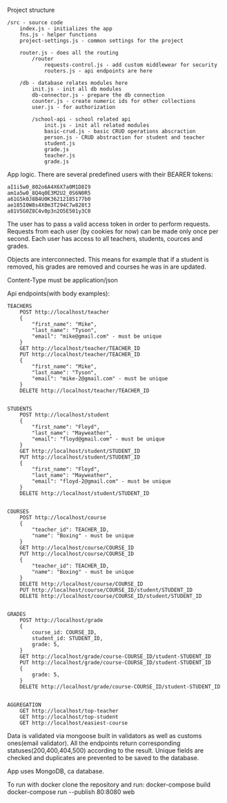 Project structure

	/src - source code
		index.js - initializes the app
		fns.js - helper functions
		project-settings.js - common settings for the project
		
		router.js - does all the routing
			/router
				requests-control.js - add custom middlewear for security
				routers.js - api endpoints are here
		
		/db - database relates modules here
			init.js - init all db modules
			db-connector.js - prepare the db connection
			counter.js - create numeric ids for other collections
			user.js - for authorization
			
			/school-api - school related api
				init.js - init all related modules
				basic-crud.js - basic CRUD operations abscraction
				person.js - CRUD abstraction for student and teacher
				student.js
				grade.js
				teacher.js
				grade.js

		
App logic.
There are several predefined users with their BEARER tokens:

	aI1i5w0_802o6A4X6X7a0M1D8I9
	am1a5w0_8Q4q0E3M2U2_0S6N0R5
	a61G5k0J8B4U0K36212185177b0
	ae185I0W8s4X0m3T294C7w828t3
	a81V5G0Z8C4v0p3n2O5E501y3C0

The user has to pass a valid access token in order to perform requests.
Requests from each user (by cookies for now) can be made only once per second.
Each user has access to all teachers, students, cources and grades.

Objects are interconnected. This means for example that if a student is removed, his grades are removed and courses he was in are updated.  

Content-Type must be application/json

Api endpoints(with body examples):

	TEACHERS
		POST http://localhost/teacher
		{
			"first_name": "Mike",
			"last_name": "Tyson",
			"email": "mike@gmail.com" - must be unique
		}
		GET http://localhost/teacher/TEACHER_ID
		PUT http://localhost/teacher/TEACHER_ID
		{
			"first_name": "Mike",
			"last_name": "Tyson",
			"email": "mike-2@gmail.com" - must be unique
		}
		DELETE http://localhost/teacher/TEACHER_ID
	
	
	STUDENTS
		POST http://localhost/student
		{
			"first_name": "Floyd",
			"last_name": "Mayweather",
			"email": "floyd@gmail.com" - must be unique
		}
		GET http://localhost/student/STUDENT_ID
		PUT http://localhost/student/STUDENT_ID
		{
			"first_name": "Floyd",
			"last_name": "Mayweather",
			"email": "floyd-2@gmail.com" - must be unique
		}
		DELETE http://localhost/student/STUDENT_ID
	
	
	COURSES
		POST http://localhost/course
		{
			"teacher_id": TEACHER_ID,
			"name": "Boxing" - must be unique
		}
		GET http://localhost/course/COURSE_ID
		PUT http://localhost/course/COURSE_ID
		{
			"teacher_id": TEACHER_ID,
			"name": "Boxing" - must be unique
		}
		DELETE http://localhost/course/COURSE_ID
		PUT http://localhost/course/COURSE_ID/student/STUDENT_ID
		DELETE http://localhost/course/COURSE_ID/student/STUDENT_ID
	
	
	GRADES
		POST http://localhost/grade
		{
			course_id: COURSE_ID,
			student_id: STUDENT_ID,
			grade: 5,
		}
		GET http://localhost/grade/course-COURSE_ID/student-STUDENT_ID
		PUT http://localhost/grade/course-COURSE_ID/student-STUDENT_ID
		{
			grade: 5,
		}
		DELETE http://localhost/grade/course-COURSE_ID/student-STUDENT_ID
	
	
	AGGREGATION
		GET http://localhost/top-teacher
		GET http://localhost/top-student
		GET http://localhost/easiest-course


Data is validated via mongoose built in validators as well as customs ones(email validator).
All the endpoints return corresponding statuses(200,400,404,500) according to the result.
Unique fields are checked and duplicates are prevented to be saved to the database.

App uses MongoDB, ca database.

To run with docker clone the repository and run:
docker-compose build
docker-compose run --publish 80:8080 web















